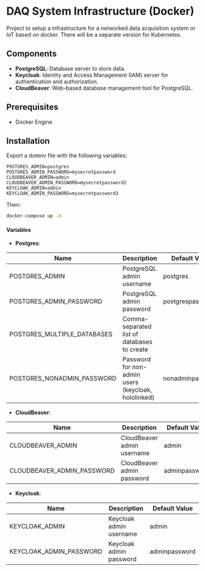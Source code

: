 # DAQ System Infrastructure (Docker)

Project to setup a infrastructure for a networked data acquisition system or IoT based on docker.
There will be a separate version for Kubernetes.

## Components

- **PostgreSQL**: Database server to store data.
- **Keycloak**: Identity and Access Management (IAM) server for authentication and authorization.
- **CloudBeaver**: Web-based database management tool for PostgreSQL.

## Prerequisites

- Docker Engine

## Installation

Export a dotenv file with the following variables:

```
POSTGRES_ADMIN=postgres
POSTGRES_ADMIN_PASSWORD=mysecretpassword
CLOUDBEAVER_ADMIN=admin
CLOUDBEAVER_ADMIN_PASSWORD=mysecretpassword2
KEYCLOAK_ADMIN=admin
KEYCLOAK_ADMIN_PASSWORD=mysecretpassword3
```

Then:

```bash
docker-compose up -d
```

#### Variables

- **Postgres**:

| Name                        | Description                                         | Default Value    |
| --------------------------- | --------------------------------------------------- | ---------------- |
| POSTGRES_ADMIN              | PostgreSQL admin username                           | postgres         |
| POSTGRES_ADMIN_PASSWORD     | PostgreSQL admin password                           | postgrespassword |
| POSTGRES_MULTIPLE_DATABASES | Comma-separated list of databases to create         |                  |
| POSTGRES_NONADMIN_PASSWORD  | Password for non-admin users (keycloak, hololinked) | nonadminpassword |

- **CloudBeaver**:

| Name                       | Description                | Default Value |
| -------------------------- | -------------------------- | ------------- |
| CLOUDBEAVER_ADMIN          | CloudBeaver admin username | admin         |
| CLOUDBEAVER_ADMIN_PASSWORD | CloudBeaver admin password | adminpassword |

- **Keycloak**:

| Name                    | Description             | Default Value |
| ----------------------- | ----------------------- | ------------- |
| KEYCLOAK_ADMIN          | Keycloak admin username | admin         |
| KEYCLOAK_ADMIN_PASSWORD | Keycloak admin password | adminpassword |
